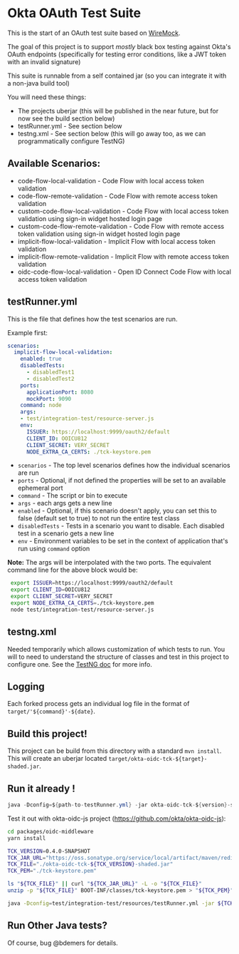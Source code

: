 Okta OAuth Test Suite
=====================

This is the start of an OAuth test suite based on [WireMock](http://wiremock.org/).

The goal of this project is to support _mostly_ black box testing against Okta's OAuth endpoints (specifically for testing error conditions, like a JWT token with an invalid signature)

This suite is runnable from a self contained jar (so you can integrate it with a non-java build tool)

You will need these things:
- The projects uberjar (this will be published in the near future, but for now see the build section below)
- testRunner.yml - See section below
- testng.xml - See section below (this will go away too, as we can programmatically configure TestNG)

## Available Scenarios:

- code-flow-local-validation - Code Flow with local access token validation
- code-flow-remote-validation - Code Flow with remote access token validation
- custom-code-flow-local-validation - Code Flow with local access token validation using sign-in widget hosted login page
- custom-code-flow-remote-validation - Code Flow with remote access token validation using sign-in widget hosted login page
- implicit-flow-local-validation - Implicit Flow with local access token validation
- implicit-flow-remote-validation - Implicit Flow with remote access token validation
- oidc-code-flow-local-validation - Open ID Connect Code Flow with local access token validation

## testRunner.yml

This is the file that defines how the test scenarios are run.

Example first:

```yml
scenarios:
  implicit-flow-local-validation:
    enabled: true
    disabledTests:
      - disabledTest1
      - disabledTest2
    ports:
      applicationPort: 8080
      mockPort: 9090
    command: node
    args:
    - test/integration-test/resource-server.js
    env:
      ISSUER: https://localhost:9999/oauth2/default
      CLIENT_ID: OOICU812
      CLIENT_SECRET: VERY_SECRET
      NODE_EXTRA_CA_CERTS: ./tck-keystore.pem
```

- `scenarios` - The top level scenarios defines how the individual scenarios are run
- `ports` - Optional, if not defined the properties will be set to an available ephemeral port
- `command` - The script or bin to execute
- `args` - each args gets a new line
- `enabled` - Optional, if this scenario doesn't apply, you can set this to false (default set to true) to not run the entire test class
- `disabledTests` - Tests in a scenario you want to disable. Each disabled test in a scenario gets a new line
- `env` - Environment variables to be set in the context of application that's run using `command` option

**Note:** The args will be interpolated with the two ports. The equivalent command line for the above block would be:
```bash
 export ISSUER=https://localhost:9999/oauth2/default
 export CLIENT_ID=OOICU812
 export CLIENT_SECRET=VERY_SECRET
 export NODE_EXTRA_CA_CERTS=./tck-keystore.pem
 node test/integration-test/resource-server.js
```

## testng.xml

Needed temporarily which allows customization of which tests to run. You will to need to understand the structure of classes and test in this project to configure one. See the [TestNG doc](http://testng.org/doc/documentation-main.html#testng-xml) for more info.

## Logging

Each forked process gets an individual log file in the format of `target/'${command}'-${date}`.

## Build this project!

This project can be build from this directory with a standard `mvn install`. This will create an uberjar located `target/okta-oidc-tck-${target}-shaded.jar`.


## Run it already !

```java
java -Dconfig=${path-to-testRunner.yml} -jar okta-oidc-tck-${version}-shaded.jar -d test-report-directory path-to-your-testng.xml
```

Test it out with okta-oidc-js project (https://github.com/okta/okta-oidc-js):
```bash
cd packages/oidc-middleware
yarn install

TCK_VERSION=0.4.0-SNAPSHOT
TCK_JAR_URL="https://oss.sonatype.org/service/local/artifact/maven/redirect?r=public&g=com.okta.oidc.tck&a=okta-oidc-tck&v=${TCK_VERSION}&e=jar&c=shaded"
TCK_FILE="./okta-oidc-tck-${TCK_VERSION}-shaded.jar"
TCK_PEM="./tck-keystore.pem"

ls "${TCK_FILE}" || curl "${TCK_JAR_URL}" -L -o "${TCK_FILE}"
unzip -p "${TCK_FILE}" BOOT-INF/classes/tck-keystore.pem > "${TCK_PEM}"

java -Dconfig=test/integration-test/resources/testRunner.yml -jar ${TCK_FILE} test/integration-test/resources/testng.xml
```

## Run Other Java tests?

Of course, bug @bdemers for details.

